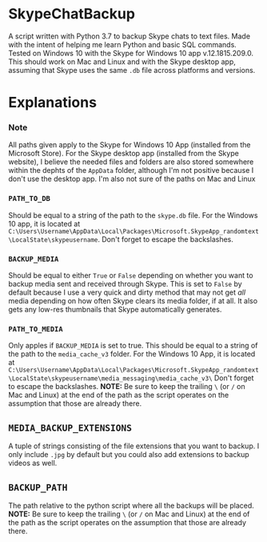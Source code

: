 # SkypeChatBackup
A script written with Python 3.7 to backup Skype chats to text files. Made with the intent of helping me learn Python and basic SQL commands.
Tested on Windows 10 with the Skype for Windows 10 app v.12.1815.209.0. This should work on Mac and Linux and with the Skype desktop app, assuming that Skype uses the same `.db` file across platforms and versions.

# Explanations

### Note
All paths given apply to the Skype for Windows 10 App (installed from the Microsoft Store). For the Skype desktop app (installed from the Skype website), I believe the needed files and folders are also stored somewhere within the dephts of the `AppData` folder, although I'm not positive because I don't use the desktop app. I'm also not sure of the paths on Mac and Linux

### `PATH_TO_DB`
Should be equal to a string of the path to the `skype.db` file. For the Windows 10 app, it is located at `C:\Users\Username\AppData\Local\Packages\Microsoft.SkypeApp_randomtext\LocalState\skypeusername`. Don't forget to escape the backslashes.

### `BACKUP_MEDIA` 
Should be equal to either `True` or `False` depending on whether you want to backup media sent and received through Skype. This is set to `False` by default because I use a very quick and dirty method that may not get _all_ media depending on how often Skype clears its media folder, if at all. It also gets any low-res thumbnails that Skype automatically generates.

### `PATH_TO_MEDIA`
Only apples if `BACKUP_MEDIA` is set to true. This should be equal to a string of the path to the `media_cache_v3` folder. For the Windows 10 App, it is located at `C:\Users\Username\AppData\Local\Packages\Microsoft.SkypeApp_randomtext\LocalState\skypeusername\media_messaging\media_cache_v3\` Don't forget to escape the backslashes. **NOTE:** Be sure to keep the trailing `\` (or `/` on Mac and Linux) at the end of the path as the script operates on the assumption that those are already there.

## `MEDIA_BACKUP_EXTENSIONS`
A tuple of strings consisting of the file extensions that you want to backup. I only include `.jpg` by default but you could also add extensions to backup videos as well.

## `BACKUP_PATH`
The path relative to the python script where all the backups will be placed. **NOTE:** Be sure to keep the trailing `\` (or `/` on Mac and Linux) at the end of the path as the script operates on the assumption that those are already there.

